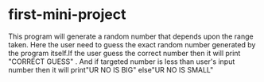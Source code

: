 # first-mini-project
This program will generate a random number that depends upon the range taken. Here the user need to guess the exact random number generated by the program itself.If the user guess the correct number then it will print  "CORRECT GUESS" . And if  targeted number is less than user's input number then it will print"UR NO IS BIG" else"UR NO IS SMALL" 

